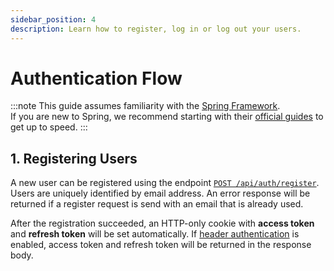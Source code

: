 ```yaml
---
sidebar_position: 4
description: Learn how to register, log in or log out your users.
---
```


# Authentication Flow

:::note
This guide assumes familiarity with the [Spring Framework](https://spring.io).  
If you are new to Spring, we recommend starting with their [official guides](https://spring.io/quickstart) to get up to speed.
:::

## 1. Registering Users

A new user can be registered using the endpoint [`POST /api/auth/register`](/swagger#/User%20Session/register).
Users are uniquely identified by email address. 
An error response will be returned if a register request is send with an email that is already used.

After the registration succeeded, an HTTP-only cookie with **access token** and **refresh token** will be set automatically.
If [header authentication](/docs/authorization/basics#header-authentication) is enabled, access token and refresh token will be returned in the response body.

##